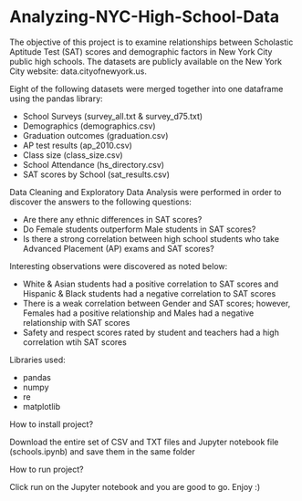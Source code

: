 # Analyzing-NYC-High-School-Data

The objective of this project is to examine relationships between Scholastic Aptitude Test (SAT) scores and demographic factors in New York City public high schools. The datasets are publicly available on the New York City website: data.cityofnewyork.us.

Eight of the following datasets were merged together into one dataframe using the pandas library:
- School Surveys (survey_all.txt & survey_d75.txt)
- Demographics (demographics.csv)
- Graduation outcomes (graduation.csv)
- AP test results (ap_2010.csv)
- Class size (class_size.csv)
- School Attendance (hs_directory.csv)
- SAT scores by School (sat_results.csv)   

Data Cleaning and Exploratory Data Analysis were performed in order to discover the answers to the following questions:
- Are there any ethnic differences in SAT scores?
- Do Female students outperform Male students in SAT scores?
- Is there a strong correlation between high school students who take Advanced Placement (AP) exams and SAT scores?

Interesting observations were discovered as noted below:
- White & Asian students had a positive correlation to SAT scores and Hispanic & Black students had a negative correlation to SAT scores
- There is a weak correlation between Gender and SAT scores; however, Females had a positive relationship and Males had a negative relationship with SAT scores
- Safety and respect scores rated by student and teachers had a high correlation wtih SAT scores

Libraries used:
- pandas
- numpy
- re  
- matplotlib

How to install project?

Download the entire set of CSV and TXT files and Jupyter notebook file (schools.ipynb) and save them in the same folder

How to run project?

Click run on the Jupyter notebook and you are good to go. Enjoy :)
